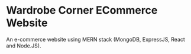 # Wardrobe Corner ECommerce Website

An e-commerce website using MERN stack (MongoDB, ExpressJS, React and Node.JS).

